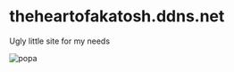 # theheartofakatosh.ddns.net
Ugly little site for my needs

![popa](https://i.imgur.com/33fmSY5.png)
